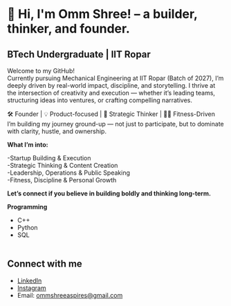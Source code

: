 # 👋 Hi, I'm Omm Shree! – a builder, thinker, and founder.

## BTech Undergraduate | IIT Ropar <br/>
Welcome to my GitHub! <br/>
Currently pursuing Mechanical Engineering at IIT Ropar (Batch of 2027), I’m deeply driven by real-world impact, discipline, and storytelling. I thrive at the intersection of creativity and execution — whether it’s leading teams, structuring ideas into ventures, or crafting compelling narratives. <br/>

🛠️ Founder | 💡 Product-focused | 🧠 Strategic Thinker | 🏋️‍♂️ Fitness-Driven <br/>
I’m building my journey ground-up — not just to participate, but to dominate with clarity, hustle, and ownership.<br/>

**What I’m into:** <br/>

-Startup Building & Execution  <br/>
-Strategic Thinking & Content Creation  <br/>
-Leadership, Operations & Public Speaking  <br/>
-Fitness, Discipline & Personal Growth  <br/>

**Let’s connect if you believe in building boldly and thinking long-term.** <br/>


**Programming**<br/>
- C++ <br/>
- Python <br/>
- SQL <br/><br/>

## Connect with me
- [LinkedIn](https://www.linkedin.com/in/omm-shree-b9910b1b9/)
- [Instagram](https://www.instagram.com/0mm.5hr33/)
- Email: ommshreeaspires@gmail.com


